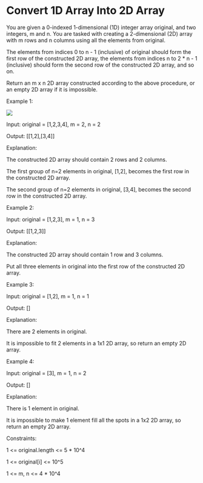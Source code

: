 # Convert 1D Array Into 2D Array

You are given a 0-indexed 1-dimensional (1D) integer array original, and two integers, m and n. You are tasked with creating a 2-dimensional (2D) array with m rows and n columns using all the elements from original.

The elements from indices 0 to n - 1 (inclusive) of original should form the first row of the constructed 2D array, the elements from indices n to 2 * n - 1 (inclusive) should form the second row of the constructed 2D array, and so on.

Return an m x n 2D array constructed according to the above procedure, or an empty 2D array if it is impossible.

 

Example 1:


<img src="https://assets.leetcode.com/uploads/2021/08/26/image-20210826114243-1.png">

Input: original = [1,2,3,4], m = 2, n = 2

Output: [[1,2],[3,4]]

Explanation:


The constructed 2D array should contain 2 rows and 2 columns.

The first group of n=2 elements in original, [1,2], becomes the first row in the constructed 2D array.

The second group of n=2 elements in original, [3,4], becomes the second row in the constructed 2D array.

Example 2:



Input: original = [1,2,3], m = 1, n = 3

Output: [[1,2,3]]

Explanation:


The constructed 2D array should contain 1 row and 3 columns.


Put all three elements in original into the first row of the constructed 2D array.

Example 3:




Input: original = [1,2], m = 1, n = 1

Output: []

Explanation:

There are 2 elements in original.

It is impossible to fit 2 elements in a 1x1 2D array, so return an empty 2D array.

Example 4:



Input: original = [3], m = 1, n = 2

Output: []

Explanation:

There is 1 element in original.

It is impossible to make 1 element fill all the spots in a 1x2 2D array, so return an empty 2D array.





Constraints:


1 <= original.length <= 5 * 10^4


1 <= original[i] <= 10^5

1 <= m, n <= 4 * 10^4



